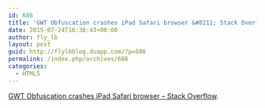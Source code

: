 ```yaml
---
id: 686
title: 'GWT Obfuscation crashes iPad Safari browser &#8211; Stack Overflow'
date: 2015-07-24T16:38:43+00:00
author: fly_lb
layout: post
guid: http://flylbblog.duapp.com/?p=686
permalink: /index.php/archives/686
categories:
  - HTML5
---
```

[GWT Obfuscation crashes iPad Safari browser &#8211; Stack Overflow](http://stackoverflow.com/questions/6249916/gwt-obfuscation-crashes-ipad-safari-browser).